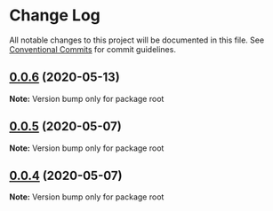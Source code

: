 # Change Log

All notable changes to this project will be documented in this file.
See [Conventional Commits](https://conventionalcommits.org) for commit guidelines.

## [0.0.6](https://github.com/jackteng9725/lerna-repo/compare/v0.0.5...v0.0.6) (2020-05-13)

**Note:** Version bump only for package root





## [0.0.5](https://github.com/jackteng9725/lerna-repo/compare/v0.0.4...v0.0.5) (2020-05-07)

**Note:** Version bump only for package root





## [0.0.4](https://github.com/jackteng9725/lerna-repo/compare/v0.0.3...v0.0.4) (2020-05-07)

**Note:** Version bump only for package root

